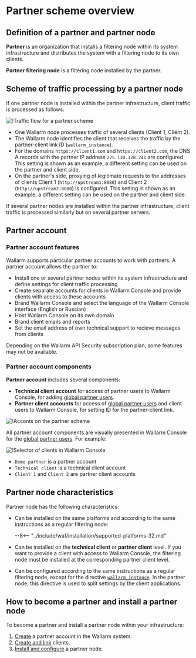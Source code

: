 # Partner scheme overview

## Definition of a partner and partner node

**Partner** is an organization that installs a filtering node within its system infrastructure and distributes the system with a filtering node to its own clients.

**Partner filtering node** is a filtering node installed by the partner.

## Scheme of traffic processing by a partner node

If one partner node is installed within the partner infrastructure, client traffic is processed as follows:

![!Traffic flow for a partner scheme](../images/partner-waf-node/partner-traffic-processing.png)

* One Wallarm node processes traffic of several clients (Client 1, Client 2).
* The Wallarm node identifies the client that receives the traffic by the partner-client link ID (`wallarm_instance`).
* For the domains `https://client1.com` and `https://client2.com`, the DNS A records with the partner IP address `225.130.128.241` are configured. This setting is shown as an example, a different setting can be used on the partner and client side.
* On the partner's side, proxying of legitimate requests to the addresses of clients Client 1 (`http://upstream1:8080`) and Client 2 (`http://upstream2:8080`) is configured. This setting is shown as an example, a different setting can be used on the partner and client side.

If several partner nodes are installed within the partner infrastructure, client traffic is processed similarly but on several partner servers.

## Partner account

### Partner account features

Wallarm supports particular partner accounts to work with partners. A partner account allows the partner to:

* Install one or several partner nodes within its system infrastructure and define settings for client traffic processing
* Create separate accounts for clients in Wallarm Console and provide clients with access to these accounts
* Brand Wallarm Console and select the language of the Wallarm Console interface (English or Russian)
* Host Wallarm Console on its own domain
* Brand client emails and reports
* Set the email address of own technical support to recieve messages from clients

Depending on the Wallarm API Security subscription plan, some features may not be available.

### Partner account components

**Partner account** includes several components:

* **Technical client account** for access of partner users to Wallarm Console, for adding [global partner users](../user-guides/settings/users.md#user-roles).
* **Partner client accounts** for access of [global partner users](../user-guides/settings/users.md#user-roles) and client users to Wallarm Console, for setting ID for the partner-client link.

![!Acconts on the partner scheme](../images/partner-waf-node/accounts-scheme.png)

All partner account components are visually presented in Wallarm Console for the [global partner users](../user-guides/settings/users.md#user-roles). For example:

![!Selector of clients in Wallarm Console](../images/partner-waf-node/clients-selector-in-console.png)

* `Demo partner` is a partner account
* `Technical client` is a technical client account
* `Client 1` and `Client 2` are partner client accounts

## Partner node characteristics

Partner node has the following characteristics:

* Can be installed on the same platforms and according to the same instructions as a regular filtering node:

    --8<-- "../include/waf/installation/supported-platforms-32.md"
* Can be installed on the **technical client** or **partner client** level. If you want to provide a client with access to Wallarm Console, the filtering node must be installed at the corresponding partner client level.
* Can be configured according to the same instructions as a regular filtering node, except for the directive [`wallarm_instance`](../admin-en/configure-parameters-en.md#wallarm_instance). In the partner node, this directive is used to split settings by the client applications.

## How to become a partner and install a partner node

To become a partner and install a partner node within your infrastructure:

1. [Create](creating-partner-account.md) a partner account in the Wallarm system.
2. [Create and link](connecting-clients.md) clients.
3. [Install and configure](installing-partner-waf-node.md) a partner node.

